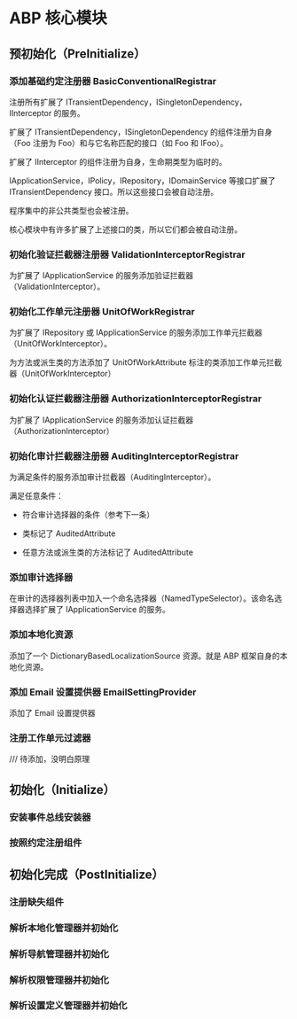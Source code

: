 # ABP 核心模块

## 预初始化（PreInitialize）

### 添加基础约定注册器 BasicConventionalRegistrar

注册所有扩展了 ITransientDependency，ISingletonDependency，IInterceptor 的服务。

扩展了 ITransientDependency，ISingletonDependency 的组件注册为自身（Foo 注册为 Foo）和与它名称匹配的接口（如 Foo 和 IFoo）。

扩展了 IInterceptor 的组件注册为自身，生命期类型为临时的。

IApplicationService，IPolicy，IRepository，IDomainService 等接口扩展了 ITransientDependency 接口。所以这些接口会被自动注册。

程序集中的非公共类型也会被注册。

核心模块中有许多扩展了上述接口的类，所以它们都会被自动注册。

### 初始化验证拦截器注册器  ValidationInterceptorRegistrar

为扩展了 IApplicationService 的服务添加验证拦截器（ValidationInterceptor）。

### 初始化工作单元注册器 UnitOfWorkRegistrar

为扩展了 IRepository 或 IApplicationService 的服务添加工作单元拦截器（UnitOfWorkInterceptor）。

为方法或派生类的方法添加了 UnitOfWorkAttribute 标注的类添加工作单元拦截器（UnitOfWorkInterceptor）

### 初始化认证拦截器注册器 AuthorizationInterceptorRegistrar

为扩展了 IApplicationService 的服务添加认证拦截器（AuthorizationInterceptor）

### 初始化审计拦截器注册器 AuditingInterceptorRegistrar

为满足条件的服务添加审计拦截器（AuditingInterceptor）。

满足任意条件：

* 符合审计选择器的条件（参考下一条）
	
* 类标记了 AuditedAttribute
	
* 任意方法或派生类的方法标记了 AuditedAttribute

### 添加审计选择器

在审计的选择器列表中加入一个命名选择器（NamedTypeSelector）。该命名选择器选择扩展了 IApplicationService 的服务。

### 添加本地化资源

添加了一个 DictionaryBasedLocalizationSource 资源。就是 ABP 框架自身的本地化资源。

### 添加 Email 设置提供器 EmailSettingProvider

添加了 Email 设置提供器

### 注册工作单元过滤器

/// 待添加，没明白原理

## 初始化（Initialize）

### 安装事件总线安装器



### 按照约定注册组件

## 初始化完成（PostInitialize）

### 注册缺失组件



### 解析本地化管理器并初始化



### 解析导航管理器并初始化



### 解析权限管理器并初始化



### 解析设置定义管理器并初始化


